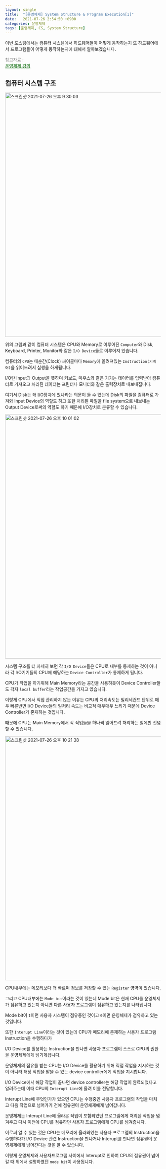 ```yaml
---
layout: single
title:  "[운영체제] System Structure & Program Execution[1]"
date:   2021-07-26 2:54:50 +0900
categories: 운영체제
tags: [운영체제, CS, System Structure]
---
```


이번 포스팅에서는 컴퓨터 시스템에서 하드웨어들이 어떻게 동작하는지 또 하드웨어에서 프로그램들이 어떻게 동작하는지에 대해서 알아보겠습니다.

<span style="color:gray">참고자료 : <br></span><a href ="https://core.ewha.ac.kr/publicview/C0101020140311132925816476?vmode=f" style="color:darkgreen"><U>운영체제 강의</U></a>

## **컴퓨터 시스템 구조**

<img width="787" alt="스크린샷 2021-07-26 오후 9 30 03" src="https://user-images.githubusercontent.com/56648865/126988881-887ab442-e049-4eff-b61b-2eaaa44a1a2d.png">

위의 그림과 같이 컴퓨터 시스템은 CPU와 Memory로 이루어진 `Computer`와 Disk, Keyboard, Printer, Monitor와 같은 `I/O Device`들로 이루어져 있습니다.

컴퓨터의 `CPU`는 매순간(Clock) 싸이클마다 `Memory`에 올려져있는 `Instruction(기계어)`을 읽어드려서 실행을 하게됩니다.

I/O란 Input과 Output을 뜻하며 키보드, 마우스와 같은 기기는 데이터를 입력받아 컴퓨터로 가져오고 처리된 데이터는 프린터나 모니터와 같은 출력장치로 내보내집니다. 

여기서 Disk는 왜 I/O장치에 있나라는 의문이 들 수 있는데 Disk의 파일을 컴퓨터로 가져와 Input Device의 역할도 하고 또한 처리된 파일을 file system으로 내보내는 Output Device로써의 역할도 하기 때문에 I/O장치로 분류할 수 있습니다.


<img width="787" alt="스크린샷 2021-07-26 오후 10 01 02" src="https://user-images.githubusercontent.com/56648865/126992838-7c9a8b64-d7ce-442e-858e-0b8c3f98b4d2.png">

시스템 구조를 더 자세히 보면 각 `I/O Device`들은 CPU로 내부를 통제하는 것이 아니라 각 I/O기기들의 CPU에 해당하는 `Device Controller`가 통제하게 됩니다.

CPU가 작업을 하기위해 Main Memory라는 공간을 사용하듯이 Device Controller들도 각자 `local buffer`라는 작업공간을 가지고 있습니다.

이렇게 CPU에서 직접 관리하지 않는 이유는 CPU의 처리속도는 밀리세컨드 단위로 매우 빠른반면 I/O Device들의 일처리 속도는 비교적 매우매우 느리기 때문에 Device Controller가 존재하는 것입니다.

때문에 CPU는 Main Memory에서 각 작업들을 하나씩 읽어드려 처리하는 일에만 전념할 수 있습니다.

<img width="787" alt="스크린샷 2021-07-26 오후 10 21 38" src="https://user-images.githubusercontent.com/56648865/126995746-6b462021-f8e0-4794-a743-551962e38bec.png">

CPU내부에는 메모리보다 더 빠르며 정보를 저장할 수 있는 `Register` 영역이 있습니다. 

그리고 CPU내부에는 `Mode bit`이라는 것이 있는데 Mode bit은 현재 CPU를 운영체제가 점유하고 있는지 아니면 다른 사용자 프로그램이 점유하고 있는지를 나타냅니다.

Mode bit이 `1`이면 사용자 시스템이 점유중인 것이고 `0`이면 운영체제가 점유하고 있는 것입니다.

또한 `Interupt Line`이라는 것이 있는데 CPU가 메모리에 존재하는 사용자 프로그램 Instruction을 수행하다가

I/O Device를 활용하는 Instruction을 만나면 사용자 프로그램이 스스로 CPU의 권한을 운영체제에게 넘기게됩니다.

운영체제의 점유를 받는 CPU는 I/O Device를 활용하기 위해 직접 작업을 지시하는 것이 아니라 해당 작업을 맡을 수 있는 device controller에게 작업을 지시합니다.

I/O Device에서 해당 작업이 끝나면 device controller는 해당 작업이 완료되었다고 알려주는데 이때 CPU의 `Interupt Line`에 올려 이를 전달합니다.

Interupt Line에 무엇인가가 있으면 CPU는 수행중인 사용자 프로그램의 작업을 마치고 다음 작업으로 넘어가기 전에 점유권이 운영체제에게 넘어갑니다.

운영체제는 Interupt Line에 올라온 작업이 포함되있던 프로그램에게 처리된 작업을 넘겨주고 다시 이전에 CPU를 점유하던 사용자 프로그램에게 CPU를 넘겨줍니다.

이로써 알 수 있는 것은 CPU는 메모리에 올라와있는 사용자 프로그램의 Instruction을 수행하다가 I/O Device 관련 Instruction을 만나거나 Interupt를 만나면 점유권이 운영체제에게 넘어간다는 것을 알 수 있습니다.

이렇게 운영체제와 사용자프로그램 사이에서 Interupt로 인하여 CPU의 점유권이 넘어갈 때 위에서 설명하였던 `mode bit`이 사용됩니다. 